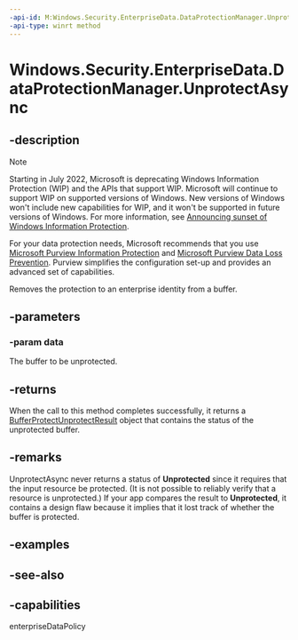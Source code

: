 ```yaml
---
-api-id: M:Windows.Security.EnterpriseData.DataProtectionManager.UnprotectAsync(Windows.Storage.Streams.IBuffer)
-api-type: winrt method
---
```


<!-- Method syntax
public Windows.Foundation.IAsyncOperation<Windows.Security.EnterpriseData.BufferProtectUnprotectResult> UnprotectAsync(Windows.Storage.Streams.IBuffer data)
-->

# Windows.Security.EnterpriseData.DataProtectionManager.UnprotectAsync

## -description

> [!NOTE]
> Starting in July 2022, Microsoft is deprecating Windows Information Protection (WIP) and the APIs that support WIP. Microsoft will continue to support WIP on supported versions of Windows. New versions of Windows won't include new capabilities for WIP, and it won't be supported in future versions of Windows. For more information, see [Announcing sunset of Windows Information Protection](https://techcommunity.microsoft.com/t5/windows-it-pro-blog/announcing-the-sunset-of-windows-information-protection-wip/ba-p/3579282).
>
> For your data protection needs, Microsoft recommends that you use [Microsoft Purview Information Protection](/microsoft-365/compliance/information-protection) and [Microsoft Purview Data Loss Prevention](/microsoft-365/compliance/dlp-learn-about-dlp). Purview simplifies the configuration set-up and provides an advanced set of capabilities.

Removes the protection to an enterprise identity from a buffer.

## -parameters

### -param data

The buffer to be unprotected.

## -returns

When the call to this method completes successfully, it returns a [BufferProtectUnprotectResult](bufferprotectunprotectresult.md) object that contains the status of the unprotected buffer.

## -remarks

UnprotectAsync never returns a status of **Unprotected** since it requires that the input resource be protected. (It is not possible to reliably verify that a resource is unprotected.) If your app compares the result to **Unprotected**, it contains a design flaw because it implies that it lost track of whether the buffer is protected.

## -examples

## -see-also

## -capabilities

enterpriseDataPolicy
